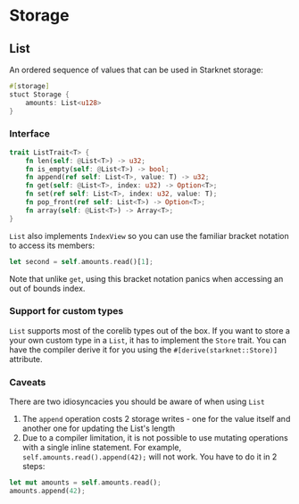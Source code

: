 # Storage

## List

An ordered sequence of values that can be used in Starknet storage:

```rust
#[storage]
stuct Storage {
    amounts: List<u128>
}
```

### Interface

```rust
trait ListTrait<T> {
    fn len(self: @List<T>) -> u32;
    fn is_empty(self: @List<T>) -> bool;
    fn append(ref self: List<T>, value: T) -> u32;
    fn get(self: @List<T>, index: u32) -> Option<T>;
    fn set(ref self: List<T>, index: u32, value: T);
    fn pop_front(ref self: List<T>) -> Option<T>;
    fn array(self: @List<T>) -> Array<T>;
}
```

`List` also implements `IndexView` so you can use the familiar bracket notation to access its members:

```rust
let second = self.amounts.read()[1];
```

Note that unlike `get`, using this bracket notation panics when accessing an out of bounds index.

### Support for custom types

`List` supports most of the corelib types out of the box. If you want to store a your own custom type in a `List`, it has to implement the `Store` trait. You can have the compiler derive it for you using the `#[derive(starknet::Store)]` attribute.

### Caveats

There are two idiosyncacies you should be aware of when using `List`

1. The `append` operation costs 2 storage writes - one for the value itself and another one for updating the List's length
2. Due to a compiler limitation, it is not possible to use mutating operations with a single inline statement. For example, `self.amounts.read().append(42);` will not work. You have to do it in 2 steps:

```rust
let mut amounts = self.amounts.read();
amounts.append(42);
```
